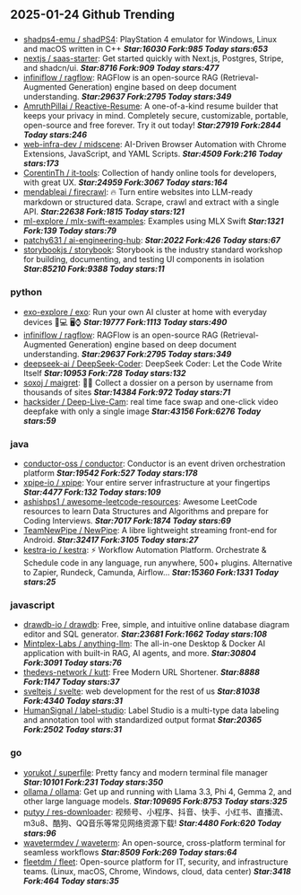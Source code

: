 ## 2025-01-24 Github Trending

### 
* [shadps4-emu / shadPS4](https://github.com/shadps4-emu/shadPS4): PlayStation 4 emulator for Windows, Linux and macOS written in C++ ***Star:16030 Fork:985 Today stars:653***
* [nextjs / saas-starter](https://github.com/nextjs/saas-starter): Get started quickly with Next.js, Postgres, Stripe, and shadcn/ui. ***Star:8716 Fork:909 Today stars:477***
* [infiniflow / ragflow](https://github.com/infiniflow/ragflow): RAGFlow is an open-source RAG (Retrieval-Augmented Generation) engine based on deep document understanding. ***Star:29637 Fork:2795 Today stars:349***
* [AmruthPillai / Reactive-Resume](https://github.com/AmruthPillai/Reactive-Resume): A one-of-a-kind resume builder that keeps your privacy in mind. Completely secure, customizable, portable, open-source and free forever. Try it out today! ***Star:27919 Fork:2844 Today stars:246***
* [web-infra-dev / midscene](https://github.com/web-infra-dev/midscene): AI-Driven Browser Automation with Chrome Extensions, JavaScript, and YAML Scripts. ***Star:4509 Fork:216 Today stars:173***
* [CorentinTh / it-tools](https://github.com/CorentinTh/it-tools): Collection of handy online tools for developers, with great UX. ***Star:24959 Fork:3067 Today stars:164***
* [mendableai / firecrawl](https://github.com/mendableai/firecrawl): 🔥 Turn entire websites into LLM-ready markdown or structured data. Scrape, crawl and extract with a single API. ***Star:22638 Fork:1815 Today stars:121***
* [ml-explore / mlx-swift-examples](https://github.com/ml-explore/mlx-swift-examples): Examples using MLX Swift ***Star:1321 Fork:139 Today stars:79***
* [patchy631 / ai-engineering-hub](https://github.com/patchy631/ai-engineering-hub):  ***Star:2022 Fork:426 Today stars:67***
* [storybookjs / storybook](https://github.com/storybookjs/storybook): Storybook is the industry standard workshop for building, documenting, and testing UI components in isolation ***Star:85210 Fork:9388 Today stars:11***

### python
* [exo-explore / exo](https://github.com/exo-explore/exo): Run your own AI cluster at home with everyday devices 📱💻 🖥️⌚ ***Star:19777 Fork:1113 Today stars:490***
* [infiniflow / ragflow](https://github.com/infiniflow/ragflow): RAGFlow is an open-source RAG (Retrieval-Augmented Generation) engine based on deep document understanding. ***Star:29637 Fork:2795 Today stars:349***
* [deepseek-ai / DeepSeek-Coder](https://github.com/deepseek-ai/DeepSeek-Coder): DeepSeek Coder: Let the Code Write Itself ***Star:10953 Fork:728 Today stars:132***
* [soxoj / maigret](https://github.com/soxoj/maigret): 🕵️‍♂️ Collect a dossier on a person by username from thousands of sites ***Star:14384 Fork:972 Today stars:71***
* [hacksider / Deep-Live-Cam](https://github.com/hacksider/Deep-Live-Cam): real time face swap and one-click video deepfake with only a single image ***Star:43156 Fork:6276 Today stars:59***

### java
* [conductor-oss / conductor](https://github.com/conductor-oss/conductor): Conductor is an event driven orchestration platform ***Star:19542 Fork:527 Today stars:178***
* [xpipe-io / xpipe](https://github.com/xpipe-io/xpipe): Your entire server infrastructure at your fingertips ***Star:4477 Fork:132 Today stars:109***
* [ashishps1 / awesome-leetcode-resources](https://github.com/ashishps1/awesome-leetcode-resources): Awesome LeetCode resources to learn Data Structures and Algorithms and prepare for Coding Interviews. ***Star:7017 Fork:1874 Today stars:69***
* [TeamNewPipe / NewPipe](https://github.com/TeamNewPipe/NewPipe): A libre lightweight streaming front-end for Android. ***Star:32417 Fork:3105 Today stars:27***
* [kestra-io / kestra](https://github.com/kestra-io/kestra): ⚡ Workflow Automation Platform. Orchestrate & Schedule code in any language, run anywhere, 500+ plugins. Alternative to Zapier, Rundeck, Camunda, Airflow... ***Star:15360 Fork:1331 Today stars:25***

### javascript
* [drawdb-io / drawdb](https://github.com/drawdb-io/drawdb): Free, simple, and intuitive online database diagram editor and SQL generator. ***Star:23681 Fork:1662 Today stars:108***
* [Mintplex-Labs / anything-llm](https://github.com/Mintplex-Labs/anything-llm): The all-in-one Desktop & Docker AI application with built-in RAG, AI agents, and more. ***Star:30804 Fork:3091 Today stars:76***
* [thedevs-network / kutt](https://github.com/thedevs-network/kutt): Free Modern URL Shortener. ***Star:8888 Fork:1147 Today stars:37***
* [sveltejs / svelte](https://github.com/sveltejs/svelte): web development for the rest of us ***Star:81038 Fork:4340 Today stars:31***
* [HumanSignal / label-studio](https://github.com/HumanSignal/label-studio): Label Studio is a multi-type data labeling and annotation tool with standardized output format ***Star:20365 Fork:2502 Today stars:31***

### go
* [yorukot / superfile](https://github.com/yorukot/superfile): Pretty fancy and modern terminal file manager ***Star:10101 Fork:231 Today stars:350***
* [ollama / ollama](https://github.com/ollama/ollama): Get up and running with Llama 3.3, Phi 4, Gemma 2, and other large language models. ***Star:109695 Fork:8753 Today stars:325***
* [putyy / res-downloader](https://github.com/putyy/res-downloader): 视频号、小程序、抖音、快手、小红书、直播流、m3u8、酷狗、QQ音乐等常见网络资源下载! ***Star:4480 Fork:620 Today stars:96***
* [wavetermdev / waveterm](https://github.com/wavetermdev/waveterm): An open-source, cross-platform terminal for seamless workflows ***Star:8509 Fork:269 Today stars:64***
* [fleetdm / fleet](https://github.com/fleetdm/fleet): Open-source platform for IT, security, and infrastructure teams. (Linux, macOS, Chrome, Windows, cloud, data center) ***Star:3418 Fork:464 Today stars:35***
